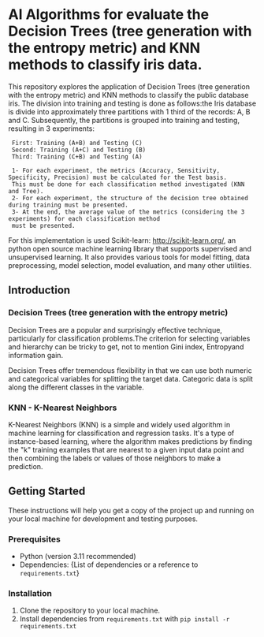 # AI Algorithms for evaluate the Decision Trees (tree generation with the entropy metric) and KNN methods to classify iris data.

This repository explores the application of Decision Trees (tree generation with the entropy metric) and KNN methods to classify the public database iris.
The division into training and testing is done as follows:the Iris database is divide into approximately three partitions with 1 third of the records: A, B and C.
Subsequently, the partitions is grouped into training and testing, resulting in 3 experiments:

     First: Training (A+B) and Testing (C)
     Second: Training (A+C) and Testing (B)
     Third: Training (C+B) and Testing (A)
     
     1- For each experiment, the metrics (Accuracy, Sensitivity, Specificity, Precision) must be calculated for the Test basis.
     This must be done for each classification method investigated (KNN and Tree).
     2- For each experiment, the structure of the decision tree obtained during training must be presented.
     3- At the end, the average value of the metrics (considering the 3 experiments) for each classification method 
     must be presented.

For this implementation is used Scikit-learn: http://scikit-learn.org/, an python open source machine learning library that supports supervised and unsupervised learning. It also provides various tools for model fitting, data preprocessing, model selection, model evaluation, and many other utilities.

## Introduction

### Decision Trees (tree generation with the entropy metric)

Decision Trees are a popular and surprisingly effective technique, particularly for classification problems.The criterion for selecting variables and hierarchy can be tricky to get, not to mention Gini index, Entropyand information gain.

Decision Trees offer tremendous flexibility in that we can use both numeric and categorical variables for splitting the target data. Categoric data is split along the different classes in the variable.

### KNN - K-Nearest Neighbors

K-Nearest Neighbors (KNN) is a simple and widely used algorithm in machine learning for classification and regression tasks. It's a type of instance-based learning, where the algorithm makes predictions by finding the "k" training examples that are nearest to a given input data point and then combining the labels or values of those neighbors to make a prediction.



## Getting Started

These instructions will help you get a copy of the project up and running on your local machine for development and testing purposes.

### Prerequisites

- Python (version 3.11 recommended)
- Dependencies: {List of dependencies or a reference to `requirements.txt`}

### Installation

1. Clone the repository to your local machine.
2. Install dependencies from `requirements.txt` with `pip install -r requirements.txt` 
